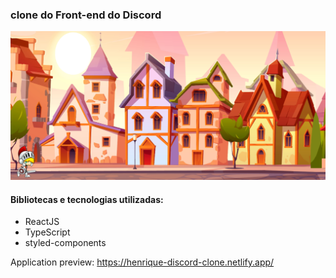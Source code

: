 
### clone do Front-end do Discord 

![Tela do jogot](https://github.com/henriquecatunda/Imersao_Game_Dev/blob/master/Screenshot.png)

#### Bibliotecas e tecnologias utilizadas:

* ReactJS
* TypeScript
* styled-components


Application preview: https://henrique-discord-clone.netlify.app/

